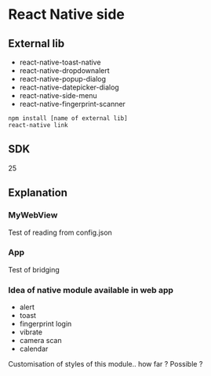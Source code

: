 # React Native side

## External lib

* react-native-toast-native
* react-native-dropdownalert
* react-native-popup-dialog
* react-native-datepicker-dialog
* react-native-side-menu
* react-native-fingerprint-scanner

```
npm install [name of external lib]
react-native link
```

## SDK

25

## Explanation

### MyWebView

Test of reading from config.json

### App 

Test of bridging 

### Idea of native module available in web app

* alert
* toast
* fingerprint login
* vibrate
* camera scan 
* calendar

Customisation of styles of this module.. how far ? Possible ?
